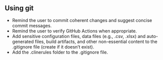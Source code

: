 ## Using git

- Remind the user to commit coherent changes and suggest concise commit messages.
- Remind the user to verify GitHub Actions when appropriate.
- Add sensitive configuration files, data files (e.g., .csv, .xlsx) and auto-generated files, build artifacts, and other non-essential content to the .gitignore file (create if it doesn’t exist).
- Add the .clinerules folder to the .gitignore file.
